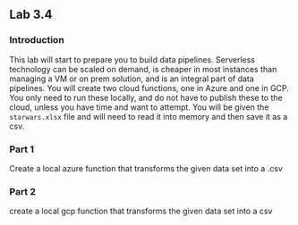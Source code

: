 ## Lab 3.4

### Introduction
This lab will start to prepare you to build data pipelines. Serverless technology can be scaled on demand, is cheaper in most instances than managing a VM or on prem solution, and is an integral part of data pipelines. You will create two cloud functions,  one in Azure and one in GCP.  You only need to run these locally, and do not have to publish these to the cloud, unless you have time and want to attempt.  You will be given the `starwars.xlsx` file and will need to read it into memory and then save it as a csv. 

### Part 1
Create a local azure function that transforms the given data set into a .csv

### Part 2
create a local gcp function that transforms the given data set into a csv

